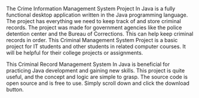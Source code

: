 The Crime Information Management System Project In Java is a fully functional desktop application written in the Java programming language. The project has everything we need to keep track of and store criminal records. The project was made for government agencies like the police detention center and the Bureau of Corrections. This can help keep criminal records in order. This Criminal Management System Project is a basic project for IT students and other students in related computer courses. It will be helpful for their college projects or assignments.

This Criminal Record Management System In Java is beneficial for practicing Java development and gaining new skills. This project is quite useful, and the concept and logic are simple to grasp. The source code is open source and is free to use. Simply scroll down and click the download button.



